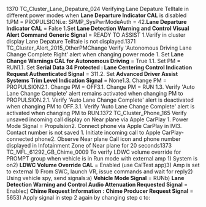 1370 TC_Cluster_Lane_Depature_024 Verifying Lane Depature Telltale in different power modes when **Lane Departure Indicator CAL** is disabled 1.PM = PROPULSIONi.e: SPMP_SysPwrModeAuth = 42.**Lane Departure Indicator CAL** = False 1.Set **Lane Detection Warning and Control Visual Alert Command Generic Signal** = READY TO ASSIST 1.Verify in cluster display Lane Depature Telltale is not displayed.1371 TC_Cluster_Alert_2015_OtherPMChange Verify 'Autonomous Driving Lane Change Complete Right' alert when changing power mode 1. Set **Lane Change Warnings CAL for Autonomous Driving** = True 1.1. Set PM = RUN1.1. Set **Serial Data 34 Protected : Lane Centering Control Indication Request Authenticated Signal** = 311.2. Set **Advanced Driver Assist Systems Trim Level Indication Signal** = None1.3. Change PM = PROPULSION2.1. Change PM = OFF3.1. Change PM = RUN 1.3. Verify 'Auto Lane Change Complete' alert remains activated when changing PM to PROPULSION.2.1. Verify 'Auto Lane Change Complete' alert is deactivated when changing PM to OFF.3.1. Verify 'Auto Lane Change Complete' alert is activated when changing PM to RUN.1372 TC_Cluster_Phone_165 Verify unsaved incoming call display on Near plane via Apple CarPlay 1. Power Mode Signal = Propulsion2. Connect phone via Apple CarPlay in IVI3. Contact number is not saved 1. Initiate incoming call to Apple CarPlay-connected phone2. Observe Near plane Call icon and phone number displayed in Infotainment Zone of Near plane for 20 seconds1373 TC_MFL_61292_GB_Chime_0009 To verify LDWC volume override for PROMPT group when vehicle is in Run mode with external amp 1) System is on2) **LDWC Volume Override CAL** = Enabled (use CalTest app)3) Amp is set to external 1) From SWC, launch VR, issue commands and wait for reply2) Using vehicle spy, send signals:a) **Vehicle Mode Signal** = RUNb) **Lane Detection Warning and Control Audio Attenuation Requested Signal** = Enablec) **Chime Request Information : Chime Producer Request Signal** = 5653) Apply signal in step 2 again by changing step c to: